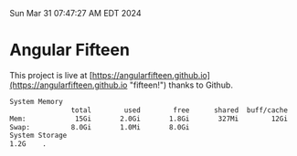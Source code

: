 Sun Mar 31 07:47:27 AM EDT 2024

# Angular Fifteen


This project is live at [https://angularfifteen.github.io](https://angularfifteen.github.io "fifteen!") thanks to Github.

```bash
System Memory
               total        used        free      shared  buff/cache   available
Mem:            15Gi       2.0Gi       1.8Gi       327Mi        12Gi        13Gi
Swap:          8.0Gi       1.0Mi       8.0Gi
System Storage
1.2G	.
